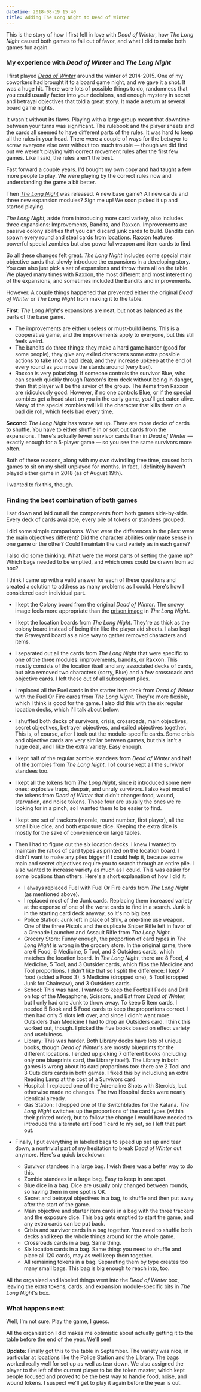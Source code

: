 ```yaml
---
datetime: 2018-08-19 15:40
title: Adding The Long Night to Dead of Winter
---
```


This is the story of how I first fell in love with _Dead of Winter_, how _The Long Night_ caused both games to fall out of favor, and what I did to make both games fun again.

### My experience with _Dead of Winter_ and _The Long Night_

I first played [_Dead of Winter_](https://boardgamegeek.com/boardgame/150376/dead-winter-crossroads-game) around the winter of 2014-2015. One of my coworkers had brought it to a board game night, and we gave it a shot. It was a huge hit. There were lots of possible things to do, randomness that you could usually factor into your decisions, and enough mystery in secret and betrayal objectives that told a great story. It made a return at several board game nights.

It wasn't without its flaws. Playing with a large group meant that downtime between your turns was significant. The rulebook and the player sheets and the cards all seemed to have different parts of the rules. It was hard to keep all the rules in your head. There were a couple of ways for the betrayer to screw everyone else over without too much trouble &mdash; though we did find out we weren't playing with correct movement rules after the first few games. Like I said, the rules aren't the best.

Fast forward a couple years. I'd bought my own copy and had taught a few more people to play. We were playing by the correct rules now and understanding the game a bit better.

Then [_The Long Night_](https://boardgamegeek.com/boardgame/193037/dead-winter-long-night) was released. A new base game? All new cards and three new expansion modules? Sign me up! We soon picked it up and started playing.

_The Long Night_, aside from introducing more card variety, also includes three expansions: Improvements, Bandits, and Raxxon. Improvements are passive colony abilities that you can discard junk cards to build. Bandits can spawn every round and steal cards from locations. Raxxon features powerful special zombies but also powerful weapon and item cards to find.

So all these changes felt great. _The Long Night_ includes some special main objective cards that slowly introduce the expansions in a developing story. You can also just pick a set of expansions and throw them all on the table. We played many times with Raxxon, the most different and most interesting of the expansions, and sometimes included the Bandits and improvements.

However. A couple things happened that prevented either the original _Dead of Winter_ or _The Long Night_ from making it to the table.

__First__: _The Long Night_'s expansions are neat, but not as balanced as the parts of the base game.

- The improvements are either useless or must-build items. This is a cooperative game, and the improvements apply to everyone, but this still feels weird.
- The bandits do three things: they make a hard game harder (good for some people), they give any exiled characters some extra possible actions to take (not a bad idea), and they increase upkeep at the end of every round as you move the stands around (very bad).
- Raxxon is very polarizing. If someone controls the survivor Blue, who can search quickly through Raxxon's item deck without being in danger, then that player will be the savior of the group. The items from Raxxon are ridiculously good. However, if no one controls Blue, or if the special zombies get a head start on you in the early game, you'll get eaten alive. Many of the special zombies will kill the character that kills them on a bad die roll, which feels bad every time.

__Second__: _The Long Night_ has worse set up. There are more decks of cards to shuffle. You have to either shuffle in or sort out cards from the expansions. There's actually fewer survivor cards than in _Dead of Winter_ &mdash; exactly enough for a 5-player game &mdash; so you see the same survivors more often.

Both of these reasons, along with my own dwindling free time, caused both games to sit on my shelf unplayed for months. In fact, I definitely haven't played either game in 2018 (as of August 19th).

I wanted to fix this, though.

### Finding the best combination of both games

I sat down and laid out all the components from both games side-by-side. Every deck of cards available, every pile of tokens or standees grouped.

I did some simple comparisons. What were the differences in the piles: were the main objectives different? Did the character abilities only make sense in one game or the other? Could I maintain the card variety as in each game?

I also did some thinking. What were the worst parts of setting the game up? Which bags needed to be emptied, and which ones could be drawn from ad hoc?

I think I came up with a valid answer for each of these questions and created a solution to address as many problems as I could. Here's how I considered each individual part.

- I kept the Colony board from the original _Dead of Winter_. The snowy image feels more appropriate than the [prison image](https://boardgamegeek.com/image/4003434/dead-winter-long-night) in _The Long Night_.

- I kept the location boards from _The Long Night_. They're as thick as the colony board instead of being thin like the player aid sheets. I also kept the Graveyard board as a nice way to gather removed characters and items.

- I separated out all the cards from _The Long Night_ that were specific to one of the three modules: improvements, bandits, or Raxxon. This mostly consists of the location itself and any associated decks of cards, but also removed two characters (sorry, Blue) and a few crossroads and objective cards. I left these out of all subsequent piles.

- I replaced all the Fuel cards in the starter item deck from _Dead of Winter_ with the Fuel Or Fire cards from _The Long Night_. They're more flexible, which I think is good for the game. I also did this with the six regular location decks, which I'll talk about below.

- I shuffled both decks of survivors, crisis, crossroads, main objectives, secret objectives, betrayer objectives, and exiled objectives together. This is, of course, after I took out the module-specific cards. Some crisis and objective cards are very similar between games, but this isn't a huge deal, and I like the extra variety. Easy enough.

- I kept half of the regular zombie standees from _Dead of Winter_ and half of the zombies from _The Long Night_. I of course kept all the survivor standees too.

- I kept all the tokens from _The Long Night_, since it introduced some new ones: explosive traps, despair, and unruly survivors. I also kept most of the tokens from _Dead of Winter_ that didn't change: food, wound, starvation, and noise tokens. Those four are usually the ones we're looking for in a pinch, so I wanted them to be easier to find.

- I kept one set of trackers (morale, round number, first player), all the small blue dice, and both exposure dice. Keeping the extra dice is mostly for the sake of convenience on large tables.

- Then I had to figure out the six location decks. I knew I wanted to maintain the ratios of card types as printed on the location board. I didn't want to make any piles bigger if I could help it, because some main and secret objectives require you to search through an entire pile. I also wanted to increase variety as much as I could. This was easier for some locations than others. Here's a short explanation of how I did it:
    - I always replaced Fuel with Fuel Or Fire cards from _The Long Night_ (as mentioned above).
    - I replaced most of the Junk cards. Replacing them increased variety at the expense of one of the worst cards to find in a search. Junk is in the starting card deck anyway, so it's no big loss.
    - Police Station: Junk left in place of Shiv, a one-time use weapon. One of the three Pistols and the duplicate Sniper Rifle left in favor of a Grenade Launcher and Assault Rifle from _The Long Night_.
    - Grocery Store: Funny enough, the proportion of card types in _The Long Night_ is wrong in the grocery store. In the original game, there are 6 Food, 6 Medicine, 5 Tool, and 3 Outsiders cards, which matches the location board. In _The Long Night_, there are 8 Food, 4 Medicine, 5 Tool, and 3 Outsider cards, which flips the Medicine and Tool proportions. I didn't like that so I split the difference: I kept 7 food (added a Food 3), 5 Medicine (dropped one), 5 Tool (dropped Junk for Chainsaw), and 3 Outsiders cards.
    - School: This was hard. I wanted to keep the Football Pads and Drill on top of the Megaphone, Scissors, and Bat from _Dead of Winter_, but I only had one Junk to throw away. To keep 5 Item cards, I needed 5 Book and 5 Food cards to keep the proportions correct. I then had only 5 slots left over, and since I didn't want more Outsiders than Medicine I had to drop an Outsiders card. I think this worked out, though. I picked the five books based on effect variety and usefulness.
    - Library: This was harder. Both Library decks have lots of unique books, though _Dead of Winter_'s are mostly blueprints for the different locations. I ended up picking 7 different books (including only one blueprints card, the Library itself). The Library in both games is wrong about its card proportions too: there are 2 Tool and 3 Outsiders cards in both games. I fixed this by includiung an extra Reading Lamp at the cost of a Survivors card.
    - Hospital: I replaced one of the Adrenaline Shots with Steroids, but otherwise made no changes. The two Hospital decks were nearly identical already.
    - Gas Station: I dropped one of the Switchblades for the Katana. _The Long Night_ switches up the proportions of the card types (within their printed order), but to follow the change I would have needed to introduce the alternate art Food 1 card to my set, so I left that part out.

- Finally, I put everything in labeled bags to speed up set up and tear down, a nontrivial part of my hesitation to break _Dead of Winter_ out anymore. Here's a quick breakdown:
    - Survivor standees in a large bag. I wish there was a better way to do this.
    - Zombie standees in a large bag. Easy to keep in one spot.
    - Blue dice in a bag. Dice are usually only changed between rounds, so having them in one spot is OK.
    - Secret and betrayal objectives in a bag, to shuffle and then put away after the start of the game.
    - Main objective and starter item cards in a bag with the three trackers and the exposure dice. This bag gets emptied to start the game, and any extra cards can be put back.
    - Crisis and survivor cards in a bag together. You need to shuffle both decks and keep the whole things around for the whole game.
    - Crossroads cards in a bag. Same thing.
    - Six location cards in a bag. Same thing: you need to shuffle and place all 120 cards, may as well keep them together.
    - All remaining tokens in a bag. Separating them by type creates too many small bags. This bag is big enough to reach into, too.

All the organized and labeled things went into the _Dead of Winter_ box, leaving the extra tokens, cards, and expansion module-specific bits in _The Long Night_'s box.

### What happens next

Well, I'm not sure. Play the game, I guess.

All the organization I did makes me optimistic about actually getting it to the table before the end of the year. We'll see!

__Update:__ Finally got this to the table in September. The variety was nice, in particular at locations like the Police Station and the Library. The bags worked really well for set up as well as tear down. We also assigned the player to the left of the current player to be the token master, which kept people focused and proved to be the best way to handle food, noise, and wound tokens. I suspect we'll get to play it again before the year is out.
